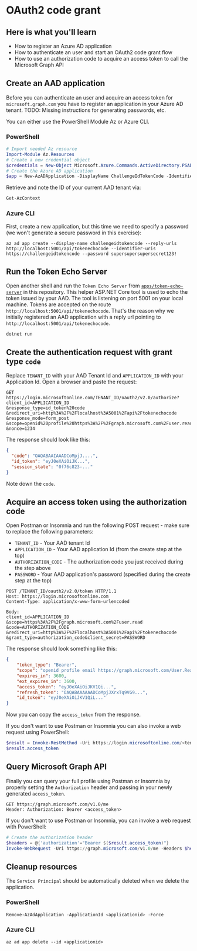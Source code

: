 # OAuth2 code grant

## Here is what you'll learn

- How to register an Azure AD application
- How to authenticate an user and start an OAuth2 code grant flow 
- How to use an authorization code to acquire an access token to call the Microsoft Graph API

## Create an AAD application

Before you can authenticate an user and acquire an access token for `microsoft.graph.com` you have to register an application in your Azure AD tenant. TODO: Missing instructions for generating passwords, etc.

You can either use the PowerShell Module Az or Azure CLI.

### PowerShell

```powershell
# Import needed Az resource
Import-Module Az.Resources
# Create a new credential object
$credentials = New-Object Microsoft.Azure.Commands.ActiveDirectory.PSADPasswordCredential -Property @{ StartDate=Get-Date; EndDate=Get-Date -Year 2020; Password="<your password>"}
# Create the Azure AD application
$app = New-AzADApplication -DisplayName ChallengeIdTokenCode -IdentifierUris https://challengeidtokencode -ReplyUrls http://localhost:5001/api/tokenechocode -PasswordCredential $credentials
```

Retrieve and note the ID of your current AAD tenant via:

```powershell
Get-AzContext
```

### Azure CLI

First, create a new application, but this time we need to specify a password (we won't generate a secure password in this exercise):

```shell
az ad app create --display-name challengeidtokencode --reply-urls http://localhost:5001/api/tokenechocode --identifier-uris https://challengeidtokencode --password supersupersupersecret123!
```

## Run the Token Echo Server

Open another shell and run the `Token Echo Server` from [`apps/token-echo-server`](apps/token-echo-server) in this repository. This helper ASP.NET Core tool is used to echo the token issued by your AAD. The tool is listening on port 5001 on your local machine. Tokens are accepted on the route `http://localhost:5001/api/tokenechocode`. That's the reason why we initially registered an AAD application with a reply url pointing to `http://localhost:5001/api/tokenechocode`.

```shell
dotnet run
``` 

## Create the authentication request with grant type `code`

Replace `TENANT_ID` with your AAD Tenant Id and `APPLICATION_ID` with your Application Id. Open a browser and paste the request:

```
GET
https://login.microsoftonline.com/TENANT_ID/oauth2/v2.0/authorize?
client_id=APPLICATION_ID
&response_type=id_token%20code
&redirect_uri=http%3A%2F%2Flocalhost%3A5001%2Fapi%2Ftokenechocode
&response_mode=form_post
&scope=openid%20profile%20https%3A%2F%2Fgraph.microsoft.com%2Fuser.read
&nonce=1234
```

The response should look like this:

```json
{
  "code": "OAQABAAIAAADCoMpjJ....",
  "id_token": "eyJ0eXAiOiJK...",
  "session_state": "0f76c823-..."
}
```

Note down the `code`.

## Acquire an access token using the authorization code

Open Postman or Insomnia and run the following POST request - make sure to replace the following parameters:

* `TENANT_ID` - Your AAD tenant Id
* `APPLICATION_ID` - Your AAD application Id (from the create step at the top)
* `AUTHORIZATION_CODE` - The authorization code you just received during the step above
* `PASSWORD` - Your AAD application's password (specified during the create step at the top)

```HTTP
POST /TENANT_ID/oauth2/v2.0/token HTTP/1.1
Host: https://login.microsoftonline.com
Content-Type: application/x-www-form-urlencoded

Body:
client_id=APPLICATION_ID
&scope=https%3A%2F%2Fgraph.microsoft.com%2Fuser.read
&code=AUTHORIZATION_CODE
&redirect_uri=http%3A%2F%2Flocalhost%3A5001%2Fapi%2Ftokenechocode
&grant_type=authorization_code&client_secret=PASSWORD
```

The response should look something like this:

```json
{
    "token_type": "Bearer",
    "scope": "openid profile email https://graph.microsoft.com/User.Read",
    "expires_in": 3600,
    "ext_expires_in": 3600,
    "access_token": "eyJ0eXAiOiJKV1Qi...",
    "refresh_token": "OAQABAAAAAADCoMpjJXrxTq9VG9...",
    "id_token": "eyJ0eXAiOiJKV1QiL..."
}
```

Now you can copy the `access_token` from the response.

If you don't want to use Postman or Insomnia you can also invoke a web request using PowerShell:

```powershell
$result = Invoke-RestMethod -Uri https://login.microsoftonline.com/<tenant id>/oauth2/token? -Method Post -Body @{"grant_type" = "authorization_code";  "client_id" = "<application id>"; "client_secret" = "<password>"; "scope" = "https://graph.microsoft.com/User.Read"; "code" = "<authorization code>"; "redirect_uri" = "http://localhost:5001/api/tokenechocode"}
$result.access_token
```

## Query Microsoft Graph API

Finally you can query your full profile using Postman or Insomnia by properly setting the `Authorization` header and passing in your newly generated `access_token`.

```HTTP
GET https://graph.microsoft.com/v1.0/me
Header: Authorization: Bearer <access_token>
```

If you don't want to use Postman or Insomnia, you can invoke a web request with PowerShell:

```powershell
# Create the authorization header
$headers = @{'authorization'="Bearer $($result.access_token)"}
Invoke-WebRequest -Uri https://graph.microsoft.com/v1.0/me -Headers $headers -Method Get
```

## Cleanup resources

The `Service Principal` should be automatically deleted when we delete the application.

### PowerShell

```powershell
Remove-AzAdApplication -ApplicationId <applicationid> -Force
```

### Azure CLI

```shell
az ad app delete --id <applicationid>
```
